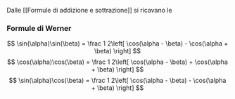 Dalle [[Formule di addizione e sottrazione]] si ricavano le
### Formule di Werner
$$
\sin(\alpha)\sin(\beta) = \frac 1 2\left[
    \cos(\alpha - \beta) - \cos(\alpha + \beta)
\right]
$$
$$
\cos(\alpha)\cos(\beta) = \frac 1 2\left[
    \cos(\alpha - \beta) + \cos(\alpha + \beta)
\right]
$$
$$
\sin(\alpha)\cos(\beta) = \frac 1 2\left[
    \cos(\alpha - \beta) - \cos(\alpha + \beta)
\right]
$$
